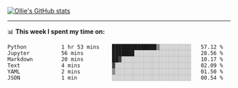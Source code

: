 <!--
**icedpanda/icedpanda** is a ✨ _special_ ✨ repository because its `README.md` (this file) appears on your GitHub profile.

Here are some ideas to get you started:

- 🔭 I’m currently working on ...
- 🌱 I’m currently learning ...
- 👯 I’m looking to collaborate on ...
- 🤔 I’m looking for help with ...
- 💬 Ask me about ...
- 📫 How to reach me: ...
- 😄 Pronouns: ...
- ⚡ Fun fact: ...
-->
[![Ollie's GitHub stats](https://github-readme-stats.vercel.app/api?username=icedpanda&count_private=true&show_icons=true&hide=prs)](https://github.com/icedpanda)

---
📊 **This week I spent my time on:**
<!--START_SECTION:waka-->

```text
Python           1 hr 53 mins    ██████████████▒░░░░░░░░░░   57.12 %
Jupyter          56 mins         ███████░░░░░░░░░░░░░░░░░░   28.56 %
Markdown         20 mins         ██▓░░░░░░░░░░░░░░░░░░░░░░   10.17 %
Text             4 mins          ▓░░░░░░░░░░░░░░░░░░░░░░░░   02.09 %
YAML             2 mins          ▒░░░░░░░░░░░░░░░░░░░░░░░░   01.50 %
JSON             1 min           ░░░░░░░░░░░░░░░░░░░░░░░░░   00.54 %
```

<!--END_SECTION:waka-->
